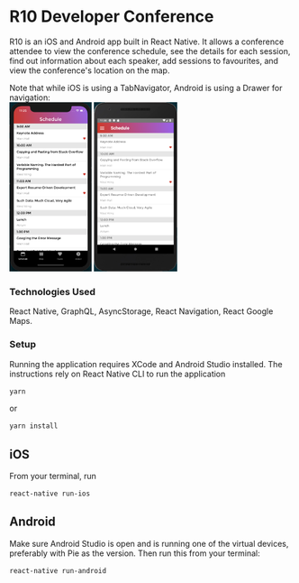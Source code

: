 # R10 Developer Conference

R10 is an iOS and Android app built in React Native. It allows a conference attendee to view the conference schedule, see the details for each session, find out information about each speaker, add sessions to favourites, and view the conference's location on the map.

Note that while iOS is using a TabNavigator, Android is using a Drawer for navigation:
<br>
<img src="/js/assets/images/screenshot_ios.png" alt="iOS screenshot" height="300px">
<img src="/js/assets/images/screenshot_android.png" alt="Android screenshot" height="300px">

### Technologies Used

React Native, GraphQL, AsyncStorage, React Navigation, React Google Maps.

### Setup

Running the application requires XCode and Android Studio installed. The instructions rely on React Native CLI to run the application

```bash
yarn
```

or

```bash
yarn install
```

## iOS

From your terminal, run

```bash
react-native run-ios
```

## Android

Make sure Android Studio is open and is running one of the virtual devices, preferably with Pie as the version. Then run this from your terminal:

```bash
react-native run-android
```
